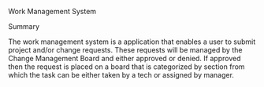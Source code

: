 Work Management System

Summary

The work management system is a application that enables a user to submit project and/or change requests. These requests will be managed by the Change Management Board and either approved or denied. If approved then the request is placed on a board that is categorized by section from which the task can be either taken by a tech or assigned by manager.
